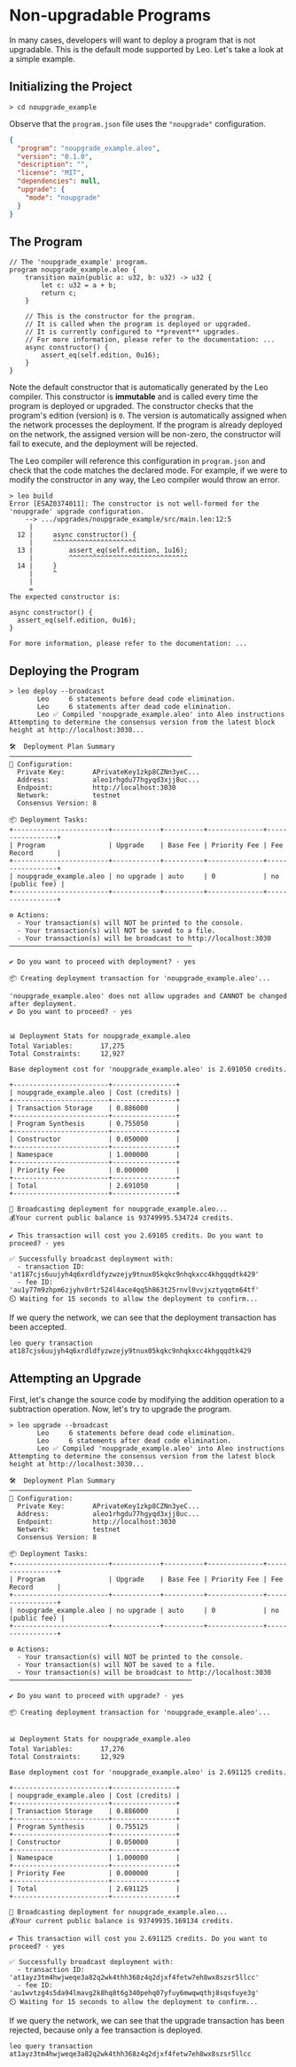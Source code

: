 # Non-upgradable Programs
In many cases, developers will want to deploy a program that is not upgradable.
This is the default mode supported by Leo.
Let's take a look at a simple example.

## Initializing the Project
```
> cd noupgrade_example
```

Observe that the `program.json` file uses the `"noupgrade"` configuration.
```json
{
  "program": "noupgrade_example.aleo",
  "version": "0.1.0",
  "description": "",
  "license": "MIT",
  "dependencies": null,
  "upgrade": {
    "mode": "noupgrade"
  }
}
```

## The Program
```leo
// The 'noupgrade_example' program.
program noupgrade_example.aleo {
    transition main(public a: u32, b: u32) -> u32 {
        let c: u32 = a + b;
        return c;
    }
    
    // This is the constructor for the program.
    // It is called when the program is deployed or upgraded.
    // It is currently configured to **prevent** upgrades.
    // For more information, please refer to the documentation: ...
    async constructor() {
        assert_eq(self.edition, 0u16);
    }
}
```

Note the default constructor that is automatically generated by the Leo compiler.
This constructor is **immutable** and is called every time the program is deployed or upgraded.
The constructor checks that the program's edition (version) is `0`.
The version is automatically assigned when the network processes the deployment. 
If the program is already deployed on the network, the assigned version will be non-zero, the constructor will fail to execute, and the deployment will be rejected.

The Leo compiler will reference this configuration in `program.json` and check that the code matches the declared mode. 
For example, if we were to modify the constructor in any way, the Leo compiler would throw an error.

```
> leo build
Error [ESAZ0374011]: The constructor is not well-formed for the 'noupgrade' upgrade configuration.
    --> .../upgrades/noupgrade_example/src/main.leo:12:5
     |
  12 |     async constructor() {
     |     ^^^^^^^^^^^^^^^^^^^^^
  13 |         assert_eq(self.edition, 1u16);
     |         ^^^^^^^^^^^^^^^^^^^^^^^^^^^^^^
  14 |     }
     |     ^
     |
     = 
The expected constructor is:

async constructor() {
  assert_eq(self.edition, 0u16);
}

For more information, please refer to the documentation: ...
```

## Deploying the Program
```
> leo deploy --broadcast
       Leo     6 statements before dead code elimination.
       Leo     6 statements after dead code elimination.
       Leo ✅ Compiled 'noupgrade_example.aleo' into Aleo instructions
Attempting to determine the consensus version from the latest block height at http://localhost:3030...

🛠️  Deployment Plan Summary
──────────────────────────────────────────────
🔧 Configuration:
  Private Key:       APrivateKey1zkp8CZNn3yeC...
  Address:           aleo1rhgdu77hgyqd3xjj8uc...
  Endpoint:          http://localhost:3030
  Network:           testnet
  Consensus Version: 8

📦 Deployment Tasks:
+------------------------+------------+----------+--------------+-----------------+
| Program                | Upgrade    | Base Fee | Priority Fee | Fee Record      |
+------------------------+------------+----------+--------------+-----------------+
| noupgrade_example.aleo | no upgrade | auto     | 0            | no (public fee) |
+------------------------+------------+----------+--------------+-----------------+

⚙️ Actions:
  - Your transaction(s) will NOT be printed to the console.
  - Your transaction(s) will NOT be saved to a file.
  - Your transaction(s) will be broadcast to http://localhost:3030
──────────────────────────────────────────────

✔ Do you want to proceed with deployment? · yes

📦 Creating deployment transaction for 'noupgrade_example.aleo'...

'noupgrade_example.aleo' does not allow upgrades and CANNOT be changed after deployment.
✔ Do you want to proceed? · yes


📊 Deployment Stats for noupgrade_example.aleo
Total Variables:       17,275
Total Constraints:     12,927

Base deployment cost for 'noupgrade_example.aleo' is 2.691050 credits.

+------------------------+----------------+
| noupgrade_example.aleo | Cost (credits) |
+------------------------+----------------+
| Transaction Storage    | 0.886000       |
+------------------------+----------------+
| Program Synthesis      | 0.755050       |
+------------------------+----------------+
| Constructor            | 0.050000       |
+------------------------+----------------+
| Namespace              | 1.000000       |
+------------------------+----------------+
| Priority Fee           | 0.000000       |
+------------------------+----------------+
| Total                  | 2.691050       |
+------------------------+----------------+

📡 Broadcasting deployment for noupgrade_example.aleo...
💰Your current public balance is 93749995.534724 credits.

✔ This transaction will cost you 2.69105 credits. Do you want to proceed? · yes

✅ Successfully broadcast deployment with:
  - transaction ID: 'at187cjs6uujyh4q6xrdldfyzwzejy9tnux05kqkc9nhqkxcc4khgqqdtk429'
  - fee ID: 'au1y77m9zhpm6zjyhv8rtr524l4ace4qq5h863t25rnvl0vvjxztyqqtm64tf'
⏲️ Waiting for 15 seconds to allow the deployment to confirm...
```

If we query the network, we can see that the deployment transaction has been accepted.
```
leo query transaction at187cjs6uujyh4q6xrdldfyzwzejy9tnux05kqkc9nhqkxcc4khgqqdtk429
```

## Attempting an Upgrade
First, let's change the source code by modifying the addition operation to a subtraction operation.
Now, let's try to upgrade the program.

```
> leo upgrade --broadcast
       Leo     6 statements before dead code elimination.
       Leo     6 statements after dead code elimination.
       Leo ✅ Compiled 'noupgrade_example.aleo' into Aleo instructions
Attempting to determine the consensus version from the latest block height at http://localhost:3030...

🛠️  Deployment Plan Summary
──────────────────────────────────────────────
🔧 Configuration:
  Private Key:       APrivateKey1zkp8CZNn3yeC...
  Address:           aleo1rhgdu77hgyqd3xjj8uc...
  Endpoint:          http://localhost:3030
  Network:           testnet
  Consensus Version: 8

📦 Deployment Tasks:
+------------------------+------------+----------+--------------+-----------------+
| Program                | Upgrade    | Base Fee | Priority Fee | Fee Record      |
+------------------------+------------+----------+--------------+-----------------+
| noupgrade_example.aleo | no upgrade | auto     | 0            | no (public fee) |
+------------------------+------------+----------+--------------+-----------------+

⚙️ Actions:
  - Your transaction(s) will NOT be printed to the console.
  - Your transaction(s) will NOT be saved to a file.
  - Your transaction(s) will be broadcast to http://localhost:3030
──────────────────────────────────────────────

✔ Do you want to proceed with upgrade? · yes

📦 Creating deployment transaction for 'noupgrade_example.aleo'...


📊 Deployment Stats for noupgrade_example.aleo
Total Variables:       17,276
Total Constraints:     12,929

Base deployment cost for 'noupgrade_example.aleo' is 2.691125 credits.

+------------------------+----------------+
| noupgrade_example.aleo | Cost (credits) |
+------------------------+----------------+
| Transaction Storage    | 0.886000       |
+------------------------+----------------+
| Program Synthesis      | 0.755125       |
+------------------------+----------------+
| Constructor            | 0.050000       |
+------------------------+----------------+
| Namespace              | 1.000000       |
+------------------------+----------------+
| Priority Fee           | 0.000000       |
+------------------------+----------------+
| Total                  | 2.691125       |
+------------------------+----------------+

📡 Broadcasting deployment for noupgrade_example.aleo...
💰Your current public balance is 93749935.169134 credits.

✔ This transaction will cost you 2.691125 credits. Do you want to proceed? · yes

✅ Successfully broadcast deployment with:
  - transaction ID: 'at1ayz3tm4hwjweqe3a82q2wk4thh368z4q2djxf4fetw7eh8wx8szsr5llcc'
  - fee ID: 'au1wvtzg4s5da94lmavg2k8hq8t6g340pehq07yfuy6mwqwqthj8sqsfuye3g'
⏲️ Waiting for 15 seconds to allow the deployment to confirm...
```

If we query the network, we can see that the upgrade transaction has been rejected, because only a fee transaction is deployed.
```
leo query transaction at1ayz3tm4hwjweqe3a82q2wk4thh368z4q2djxf4fetw7eh8wx8szsr5llcc
```





